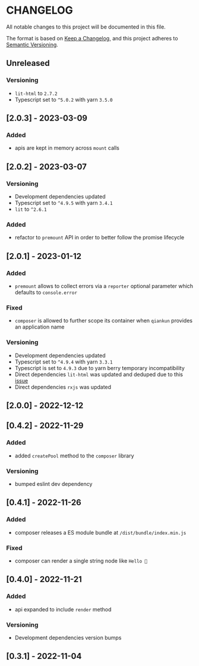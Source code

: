 # CHANGELOG

All notable changes to this project will be documented in this file.

The format is based on [Keep a Changelog](https://keepachangelog.com/en/1.0.0/),
and this project adheres to [Semantic Versioning](https://semver.org/spec/v2.0.0.html).

## Unreleased

### Versioning

- `lit-html` to `2.7.2`
- Typescript set to `^5.0.2` with yarn `3.5.0`

## [2.0.3] - 2023-03-09

### Added

- apis are kept in memory across `mount` calls

## [2.0.2] - 2023-03-07

### Versioning

- Development dependencies updated
- Typescript set to `^4.9.5` with yarn `3.4.1`
- `lit` to `^2.6.1`

### Added

- refactor to `premount` API in order to better follow the promise lifecycle

## [2.0.1] - 2023-01-12

### Added

- `premount` allows to collect errors via a `reporter` optional parameter which defaults to `console.error`

### Fixed

- `composer` is allowed to further scope its container when `qiankun` provides an application name

### Versioning

- Development dependencies updated
- Typescript set to `^4.9.4` with yarn `3.3.1`
- Typescript is set to `4.9.3` due to yarn berry temporary incompatibility
- Direct dependencies `lit-html` was updated and deduped due to this [issue](https://github.com/lit/lit/issues/3241)
- Direct dependencies `rxjs` was updated

## [2.0.0] - 2022-12-12

## [0.4.2] - 2022-11-29

### Added

- added `createPool` method to the `composer` library

### Versioning

- bumped eslint dev dependency

## [0.4.1] - 2022-11-26

### Added

- composer releases a ES module bundle at `/dist/bundle/index.min.js`

### Fixed

- composer can render a single string node like `Hello 👋`

## [0.4.0] - 2022-11-21

### Added

- api expanded to include `render` method

### Versioning

- Development dependencies version bumps

## [0.3.1] - 2022-11-04
